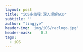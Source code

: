 ```yaml
---
layout: post
title: "iOS多线程:深入理解GCD"
subtitle: ''
author: "lingjye"
header-img: 'img/iOS/raclogo.jpg'
header-mask:	0.3
tags:
  - iOS
---
```

